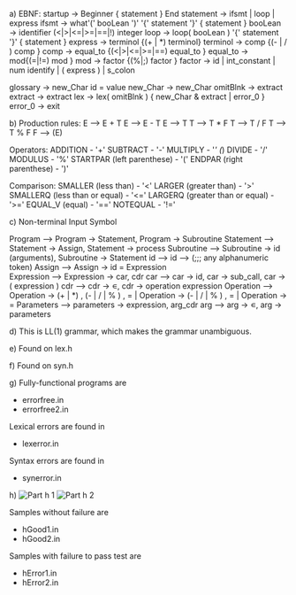 
a)
EBNF:
startup → Beginner { statement } End
statement → ifsmt | loop | express
ifsmt → what'(' booLean ')' '{' statement '}' { statement } 
booLean → identifier (<|>|<=|>=|==|!) integer
loop → loop( booLean ) '{' statement '}' { statement }
express → terminol {(+ | *) terminol} 
terminol → comp {(- | / ) comp }
comp → equal_to {(<|>|<=|>=|==) equal_to }
equal_to → mod{(=|!=) mod }
mod → factor {(%|;) factor }
factor → id | int_constant | num identify | ( express ) | s_colon

glossary → new_Char id = value 
new_Char → new_Char
omitBlnk → extract
extract → extract
lex → lex( omitBlnk ) { new_Char & extract | error_0 }
error_0 → exit

b)
Production rules:
E --> E + T
E --> E - T
E --> T
T --> T * F
T --> T / F
T --> T % F
F --> (E)

Operators:
ADDITION - '+'
SUBTRACT - '-'
MULTIPLY - '*' (*)
DIVIDE - '/'
MODULUS - '%'
STARTPAR (left parenthese) - '('
ENDPAR (right parenthese) - ')'

Comparison:
SMALLER (less than) - '<'
LARGER (greater than) - '>'
SMALLERQ (less than or equal) - '<='
LARGERQ (greater than or equal) - '>='
EQUAL_V (equal) - '=='
NOTEQUAL - '!='

c)
Non-terminal		Input Symbol
		
Program     --> Program → Statement, Program → Subroutine
Statement   --> Statement → Assign, Statement → process
Subroutine  --> Subroutine → id (arguments), Subroutine → Statement
id --> id   --> (;;; any alphanumeric token)
Assign      --> Assign → id = Expression                   
Expression  --> Expression → car, cdr
car         --> car → id, car → sub_call, car → ( expression )
cdr         --> cdr → ∊, cdr → operation expression
Operation   --> Operation → (+ | *) , (- | / | % ) , = | Operation →  (- | / | % ) , = | Operation → =
Parameters  --> parameters → expression, arg_cdr
arg         --> arg → ∊, arg → parameters


d)
This is LL(1) grammar, which makes the grammar unambiguous.

e)
Found on lex.h

f)
Found on syn.h

g)
Fully-functional programs are 
- errorfree.in
- errorfree2.in

Lexical errors are found in 
- lexerror.in

Syntax errors are found in 
- synerror.in

h)
![Part h 1](https://user-images.githubusercontent.com/118640495/202877310-8f882b45-ae25-42ff-910d-1a00c5fcb744.png)
![Part h 2](https://user-images.githubusercontent.com/118640495/202877313-43e618d6-50e0-4f23-b39c-ddc21ec6751c.png)

Samples without failure are
- hGood1.in
- hGood2.in

Samples with failure to pass test are
- hError1.in
- hError2.in
